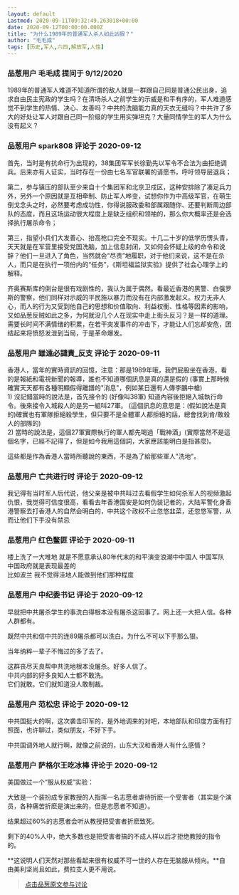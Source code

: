 ```yaml
---
layout: default
Lastmod: 2020-09-11T09:32:49.263018+00:00
date: 2020-09-12T00:00:00.000Z
title: "为什么1989年的普通军人杀人如此凶狠？"
author: "毛毛成"
tags: [历史,军人,六四,解放军,人性]
---
```



### 品葱用户 **毛毛成** 提问于 9/12/2020
    
1989年的普通军人难道不知道所谓的敌人就是一群跟自己同是普通公民出身，追求自由民主宪政的学生吗？在清场杀人之前学生的示威是和平有序的，军人难道感觉不到学生的热情、决心、友善吗？中共的洗脑能力真的天衣无缝吗？中共许了多大的好处让军人对跟自己同一阶级的学生用实弹坦克？大量同情学生的军人为什么没有起义？
    
                

### 品葱用户 **spark808** 评论于 2020-09-12
        
首先，当时是有抗命行为出现的，38集团军军长徐勤先以军令不合法为由拒绝调兵。后来亦有人证实，当时存在一份由七名军官联署的请愿书，呼吁领导层退兵；  
  
第二，参与镇压的部队至少来自十个集团军和北京卫戍区，这种安排除了凑足兵力外，另外一个原因就是互相牵制、防止军人哗变，试想你作为中高级军官，在萌生倒戈念头之时，必然要考虑成功性，你得说服政委和部属跟随你、还要判断周边部队的态度，而且这场运动很大程度上是缺乏组织和领袖的，那么你大概率还是会选择执行屠杀命令；  
  
第三，指望小兵们大发善心、抬高枪口完全不现实。十几二十岁的低学历愣头青，天天就是在军营里接受党国洗脑，加上信息封闭，又如何会怀疑上级的命令和说辞？他们一旦进入了角色，当然就会“尽责”地履职，对于他们来说，这不是在杀人，而只是在执行一项份内的“任务”，《斯坦福监狱实验》提供了社会心理学上的解释。  
  
齐奥赛斯库的倒台是很有戏剧性的，我认为属于偶然。看最近香港的黑警、白俄罗斯的警察，他们同样对示威的平民施以暴力而没有在内部激发起义。权力无非人心，而人的行为又受到他自己的思想和价值取向、利益权衡、性格等因素的影响，又如品葱反贼如此之多，为何就没几个人在现实中走上街头反习？是一样的道理。需要长时间不满情绪的积累，在若干突发事件的冲击下，才能让人们忘却安危，团结起来将愤怒发泄到当局，于是革命爆发。
        
                

### 品葱用户 **雖遠必譴責_反支** 评论于 2020-09-11
        
香港人，當年的實時資訊的回憶，注意：那是1989年哦，我們屁股坐在香港，看的是報紙和電視新聞的報導，誰也不知道哪個訊息是真的還是假的 (事實上那時候確實天天都有各種明顯假得離譜的"消息"，例如某日還有人傳李鵬中槍)  
1) 沒記錯當時的說法是，首先接令的 (好像叫38軍) 知道內容後拒絕入城執行命令。後來接令入城殺人的是另一組叫27軍。 (這個訊息的意思是：(假如說法是真的)確實也有軍隊拒絕殺學生，但只要不是全體軍人都拒絕的話，總會找到肯/敢殺人的部隊的)  
2) 當時的說法是，這個27軍實際執行的軍人都先喝過「戰神酒」(實際當然不是這個名字，已經不記得了，但是如今我用這個詞，大家應該能明白是指甚麼)。  
  
這些都是作為香港人當時所聽說的東西，不是為了給那些軍人"洗地"。
        
                

### 品葱用户 **亡共进行时** 评论于 2020-09-12
        
我记得有当时军人后代说，他父亲是被中共叫过去看假学生如何杀军人的视频激起仇恨，我觉得可信度很高，看看去年香港国安是如何伪装记者的，大陆军警化身香港警察去打香港人的自然会明白的，中共这个政权不止忽悠韭菜，还忽悠军警，从而让他们下手没有禁忌
        
                

### 品葱用户 **红色鳖匪** 评论于 2020-09-11
        
楼上洗了一大堆地 就是不愿意承认80年代末的和平演变浪潮中中国人 中国军队 中国政府就是表现最差的   
比如波兰 我不觉得洼地人能做到他们那种程度
        
                

### 品葱用户 **中纪委书记** 评论于 2020-09-12
        
早就把中共屠杀学生的事洗白得根本没有屠杀这回事了。网上还一大把人信。各种人群都有。  
  
既然中共和信中共的连89屠杀都可以洗白。为什么不可以下手那么狠。  
  
当年纳粹一辈子不悔过的多了去了。  
  
  
这群丧尽天良帮中共洗地根本没屠杀。好多人信了。  
中共内部的好多良知人士都不敢洗。  
它们就敢。它们就知道没人敢制裁。
        
                

### 品葱用户 **范松忠** 评论于 2020-09-12
        
中共国挺大的啊，这次袭击印军的，是外地调来的对吧，本地部队和印度方面有打照面，也许聊过，类似朋友，不好下手。  
  
中共国调外地人就行啊，就像之前说的，山东大汉和香港人有什么感情？
        
                

### 品葱用户 **萨格尔王吃冰棒** 评论于 2020-09-12
        
美国做过一个“服从权威”实验：  
  
大致是一个装扮成专家教授的人指挥一名志愿者虐待折麽一个受害者（其实是个演员，各种痛苦折麽是演出来的，但是志愿者不知道）。  
  
结果超过60%的志愿者会听从教授把受害者折麽致死。  
  
剩下的40%人中，绝大多数也是把受害者搞的不成人样以后才拒绝教授的指令的。  
  
**这说明人们天然对那些看起来很有权威不可一世的人存在无脑服从倾向。**自由美利坚尚且如此，费拉支人更不用说。
        
                





> [点击品葱原文参与讨论](https://pincong.rocks/question/30865)

